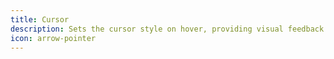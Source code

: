 ```yaml
---
title: Cursor
description: Sets the cursor style on hover, providing visual feedback for interactive elements.
icon: arrow-pointer
---
```

